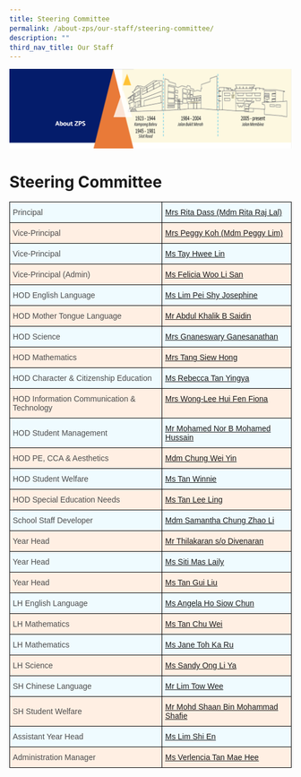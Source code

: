 ```yaml
---
title: Steering Committee
permalink: /about-zps/our-staff/steering-committee/
description: ""
third_nav_title: Our Staff
---
```


![](/images/AboutUs.png)

Steering Committee
==================

<style type="text/css">
.tg  {border-collapse:collapse;border-spacing:0;}
.tg td{border-color:black;border-style:solid;border-width:1px;font-family:Arial, sans-serif;font-size:14px;
  overflow:hidden;padding:10px 5px;word-break:normal;}
.tg th{border-color:black;border-style:solid;border-width:1px;font-family:Arial, sans-serif;font-size:14px;
  font-weight:normal;overflow:hidden;padding:10px 5px;word-break:normal;}
.tg .tg-x88q{background-color:#EFFBFF;color:#4C4C4C;text-align:left;vertical-align:middle}
.tg .tg-j24s{background-color:#FFEFE3;color:#4C4C4C;text-align:left;vertical-align:middle}
.tg .tg-ut1a{background-color:#EFFBFF;color:#0B5394;text-align:left;text-decoration:underline;vertical-align:top}
.tg .tg-gfyo{background-color:#FFEFE3;color:#0B5394;text-align:left;text-decoration:underline;vertical-align:top}
</style>
<table class="tg">
<thead>
  <tr>
    <th class="tg-x88q"><span style="color:#4C4C4C;background-color:#EFFBFF">Principal</span></th>
    <th class="tg-ut1a"><a href="mailto:Rita_Raj_LAL@schools.gov.sg">Mrs Rita Dass (Mdm Rita Raj Lal)</a></th>
  </tr>
</thead>
<tbody>
  <tr>
    <td class="tg-j24s"><span style="color:#4C4C4C;background-color:#FFEFE3">Vice-Principal</span><br></td>
    <td class="tg-gfyo"><a href="mailto:lim_peggy@schools.gov.sg">Mrs Peggy Koh (Mdm Peggy Lim)</a></td>
  </tr>
  <tr>
    <td class="tg-x88q"><span style="color:#4C4C4C;background-color:#EFFBFF">Vice-Principal</span><br></td>
    <td class="tg-ut1a"><a href="mailto:tay_hwee_lin@schools.gov.sg">Ms Tay Hwee Lin</a></td>
  </tr>
  <tr>
    <td class="tg-j24s"><span style="color:#4C4C4C;background-color:#FFEFE3">Vice-Principal (Admin)</span></td>
    <td class="tg-gfyo"><a href="mailto:Felicia_Woo_li_san@schools.gov.sg">Ms Felicia Woo Li San</a></td>
  </tr>
  <tr>
    <td class="tg-x88q"><span style="color:#4C4C4C;background-color:#EFFBFF">HOD English Language</span><br></td>
    <td class="tg-ut1a"><a href="mailto:lim_pei_shy_josephine@schools.gov.sg">Ms Lim Pei Shy Josephine</a></td>
  </tr>
  <tr>
    <td class="tg-j24s"><span style="color:#4C4C4C;background-color:#FFEFE3">HOD Mother Tongue Language</span></td>
    <td class="tg-gfyo"><a href="mailto:abdul_khalik_b_saidin@schools.gov.sg">Mr Abdul Khalik B Saidin</a></td>
  </tr>
  <tr>
    <td class="tg-x88q"><span style="color:#4C4C4C;background-color:#EFFBFF">HOD Science</span></td>
    <td class="tg-ut1a"><a href="mailto:gnaneswary_ganesanathan@schools.gov.sg">Mrs Gnaneswary Ganesanathan</a></td>
  </tr>
  <tr>
    <td class="tg-j24s"><span style="color:#4C4C4C;background-color:#FFEFE3">HOD Mathematics</span><br></td>
    <td class="tg-gfyo"><a href="mailto:tang_siew_hong@schools.gov.sg">Mrs Tang Siew Hong</a></td>
  </tr>
  <tr>
    <td class="tg-x88q"><span style="color:#4C4C4C;background-color:#EFFBFF">HOD Character &amp; Citizenship Education</span><br></td>
    <td class="tg-ut1a"><a href="mailto:tan_yingya_rebecca@schools.gov.sg">Ms Rebecca Tan Yingya</a><span style="color:#4C4C4C;background-color:#EFFBFF"> </span><br></td>
  </tr>
  <tr>
    <td class="tg-j24s"><span style="color:#4C4C4C;background-color:#FFEFE3">HOD Information Communication &amp; Technology</span></td>
    <td class="tg-gfyo"><a href="mailto:lee_hui_fen_fiona@schools.gov.sg">Mrs Wong-Lee Hui Fen Fiona</a></td>
  </tr>
  <tr>
    <td class="tg-x88q"><span style="color:#4C4C4C;background-color:#EFFBFF">HOD Student Management</span><br></td>
    <td class="tg-ut1a"><a href="mailto:mohamed_nor_mohamed_hussain@schools.gov.sg">Mr Mohamed Nor B Mohamed Hussain</a></td>
  </tr>
  <tr>
    <td class="tg-j24s"><span style="color:#4C4C4C;background-color:#FFEFE3">HOD PE, CCA &amp; Aesthetics</span></td>
    <td class="tg-gfyo"><a href="mailto:chung_wei_yin@schools.gov.sg">Mdm Chung Wei Yin</a></td>
  </tr>
  <tr>
    <td class="tg-x88q"><span style="color:#4C4C4C;background-color:#EFFBFF">HOD Student Welfare</span>	</td>
    <td class="tg-ut1a"><a href="mailto:tan_winnie@schools.gov.sg">Ms Tan Winnie</a><br></td>
  </tr>
  <tr>
    <td class="tg-j24s"><span style="color:#4C4C4C;background-color:#FFEFE3">HOD Special Education Needs</span></td>
    <td class="tg-gfyo"><a href="mailto:tan_lee_ling@schools.gov.sg">Ms Tan Lee Ling</a><br></td>
  </tr>
  <tr>
    <td class="tg-x88q"><span style="color:#4C4C4C;background-color:#EFFBFF">School Staff Developer</span></td>
    <td class="tg-ut1a"><a href="mailto:chung_zhao_li@schools.gov.sg">Mdm Samantha Chung Zhao Li</a></td>
  </tr>
  <tr>
    <td class="tg-j24s"><span style="color:#4C4C4C;background-color:#FFEFE3">Year Head</span></td>
    <td class="tg-gfyo"><a href="mailto:thilak_a@schools.gov.sg">Mr Thilakaran s/o Divenaran </a></td>
  </tr>
  <tr>
    <td class="tg-x88q"><span style="color:#4C4C4C;background-color:#EFFBFF">Year Head</span></td>
    <td class="tg-ut1a"><a href="mailto:siti_mas_laily@schools.gov.sg">Ms Siti Mas Laily</a></td>
  </tr>
  <tr>
    <td class="tg-j24s"><span style="color:#4C4C4C;background-color:#FFEFE3">Year Head</span></td>
    <td class="tg-gfyo"><a href="mailto:tan_gui_liu@schools.gov.sg">Ms Tan Gui Liu</a><br></td>
  </tr>
  <tr>
    <td class="tg-x88q"><span style="color:#4C4C4C;background-color:#EFFBFF">LH English Language</span></td>
    <td class="tg-ut1a"><a href="mailto:angela_ho_siow_chun@schools.gov.sg">Ms Angela Ho Siow Chun</a><span style="color:#4C4C4C;background-color:#EFFBFF"> </span></td>
  </tr>
  <tr>
    <td class="tg-j24s"><span style="color:#4C4C4C;background-color:#FFEFE3">LH Mathematics</span><br></td>
    <td class="tg-gfyo"><a href="mailto:tan_chu_wei@schools.gov.sg">Ms Tan Chu Wei</a></td>
  </tr>
  <tr>
    <td class="tg-x88q"><span style="color:#4C4C4C;background-color:#EFFBFF">LH Mathematics</span></td>
    <td class="tg-ut1a"><a href="mailto:jane_toh_ka_ru@schools.gov.sg">Ms Jane Toh Ka Ru</a><br></td>
  </tr>
  <tr>
    <td class="tg-j24s"><span style="color:#4C4C4C;background-color:#FFEFE3">LH Science</span></td>
    <td class="tg-gfyo"><a href="mailto:ong_li_ya_sandy@schools.gov.sg">Ms Sandy Ong Li Ya</a><br></td>
  </tr>
  <tr>
    <td class="tg-x88q"><span style="color:#4C4C4C;background-color:#EFFBFF">SH Chinese Language</span></td>
    <td class="tg-ut1a"><a href="mailto:lim_tow_wee@schools.gov.sg">Mr Lim Tow Wee</a></td>
  </tr>
  <tr>
    <td class="tg-j24s"><span style="color:#4C4C4C;background-color:#FFEFE3">SH Student Welfare</span></td>
    <td class="tg-gfyo"><a href="mailto:mohd_shaan_mohamed_shafie@schools.gov.sg">Mr Mohd Shaan Bin Mohammad Shafie</a><br></td>
  </tr>
  <tr>
    <td class="tg-x88q"><span style="color:#4C4C4C;background-color:#EFFBFF">Assistant Year Head</span></td>
    <td class="tg-ut1a"><a href="mailto:lim_shi_en@schools.gov.sg">Ms Lim Shi En</a></td>
  </tr>
  <tr>
    <td class="tg-j24s"><span style="color:#4C4C4C;background-color:#FFEFE3">Administration Manager</span></td>
    <td class="tg-gfyo"><a href="mailto:tan_mae_hee@schools.gov.sg">Ms Verlencia Tan Mae Hee</a><span style="color:#4C4C4C;background-color:#FFEFE3"> </span></td>
  </tr>
</tbody>
</table>
